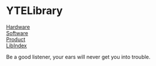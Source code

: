 
# YTELibrary
[Hardware](https://github.com/ShellAlbert/ShellAlbert.github.io/blob/master/Hardware/Content.md)   
[Software](https://github.com/ShellAlbert/ShellAlbert.github.io/blob/master/Software/Content.md)   
[Product](https://github.com/ShellAlbert/ShellAlbert.github.io/blob/master/Product/Content.md)   
[LibIndex](https://github.com/ShellAlbert/ShellAlbert.github.io/blob/master/Others/Index.md)   

Be a good listener, your ears will never get you into trouble.

